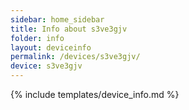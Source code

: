 ```yaml
---
sidebar: home_sidebar
title: Info about s3ve3gjv
folder: info
layout: deviceinfo
permalink: /devices/s3ve3gjv/
device: s3ve3gjv
---
```

{% include templates/device_info.md %}
